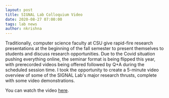 ```yaml
---
layout: post
title: SIGNAL Lab Colloquium Video
date: 2020-08-27 07:00:00
tags: lab news
author: nkrishna
---
```

Traditionally, computer science faculty at CSU give rapid-fire research presentations at the beginning of the fall semester to present themselves to students and discuss research opportunities.  Due to the Covid situation pushing everything online, the seminar format is being flipped this year, with prerecorded videos being offered followed by Q+A during the scheduled session time.  I took the opportunity to create a 5-minute video overview of some of the SIGNAL Lab's major research thrusts, complete with some video demonstrations.

You can watch the video [here](http://nkrishna.powweb.com/video/BMAC-short.mp4).
